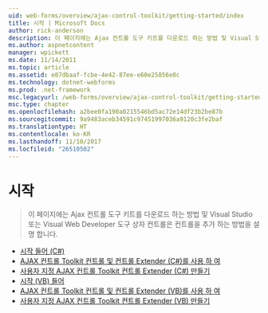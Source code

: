 ```yaml
---
uid: web-forms/overview/ajax-control-toolkit/getting-started/index
title: 시작 | Microsoft Docs
author: rick-anderson
description: 이 페이지에는 Ajax 컨트롤 도구 키트를 다운로드 하는 방법 및 Visual Studio 또는 Visual Web Developer 도구 상자 컨트롤은 컨트롤을 추가 하는 방법을 설명 합니다.
ms.author: aspnetcontent
manager: wpickett
ms.date: 11/14/2011
ms.topic: article
ms.assetid: e87dbaaf-fcbe-4e42-87ee-e60e25856e8c
ms.technology: dotnet-webforms
ms.prod: .net-framework
msc.legacyurl: /web-forms/overview/ajax-control-toolkit/getting-started
msc.type: chapter
ms.openlocfilehash: a2bee0fa190a0215546bd5ac72e14df23b2be87b
ms.sourcegitcommit: 9a9483aceb34591c97451997036a9120c3fe2baf
ms.translationtype: HT
ms.contentlocale: ko-KR
ms.lasthandoff: 11/10/2017
ms.locfileid: "26510502"
---
```

<a name="getting-started"></a>시작
====================
> 이 페이지에는 Ajax 컨트롤 도구 키트를 다운로드 하는 방법 및 Visual Studio 또는 Visual Web Developer 도구 상자 컨트롤은 컨트롤을 추가 하는 방법을 설명 합니다.


- [시작 들어 (C#)](get-started-with-the-ajax-control-toolkit-cs.md)
- [AJAX 컨트롤 Toolkit 컨트롤 및 컨트롤 Extender (C#)를 사용 하 여](using-ajax-control-toolkit-controls-and-control-extenders-cs.md)
- [사용자 지정 AJAX 컨트롤 Toolkit 컨트롤 Extender (C#) 만들기](creating-a-custom-ajax-control-toolkit-control-extender-cs.md)
- [시작 (VB) 들어](get-started-with-the-ajax-control-toolkit-vb.md)
- [AJAX 컨트롤 Toolkit 컨트롤 및 컨트롤 Extender (VB)를 사용 하 여](using-ajax-control-toolkit-controls-and-control-extenders-vb.md)
- [사용자 지정 AJAX 컨트롤 Toolkit 컨트롤 Extender (VB) 만들기](creating-a-custom-ajax-control-toolkit-control-extender-vb.md)
